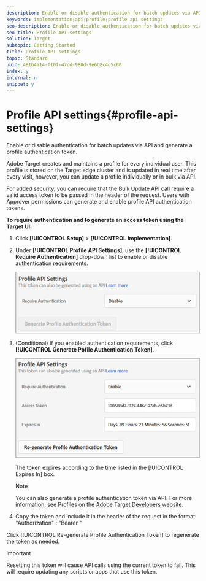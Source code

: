 ```yaml
---
description: Enable or disable authentication for batch updates via API and generate a profile authentication token.
keywords: implementation;api;profile;profile api settings
seo-description: Enable or disable authentication for batch updates via API and generate a profile authentication token.
seo-title: Profile API settings
solution: Target
subtopic: Getting Started
title: Profile API settings
topic: Standard
uuid: 481b4a14-f10f-47cd-988d-9e6b8c4d5c00
index: y
internal: n
snippet: y
---
```


# Profile API settings{#profile-api-settings}

Enable or disable authentication for batch updates via API and generate a profile authentication token.

Adobe Target creates and maintains a profile for every individual user. This profile is stored on the Target edge cluster and is updated in real time after every visit, however, you can update a profile individually or in bulk via API.

For added security, you can require that the Bulk Update API call require a valid access token to be passed in the header of the request. Users with Approver permissions can generate and enable profile API authentication tokens.

**To require authentication and to generate an access token using the Target UI:**

1. Click **[!UICONTROL Setup]** > **[!UICONTROL Implementation]**. 
1. Under **[!UICONTROL Profile API Settings]**, use the **[!UICONTROL Require Authentication]** drop-down list to enable or disable authentication requirements.

   ![](assets/profile_api_settings.png)

1. (Conditional) If you enabled authentication requirements, click **[!UICONTROL Generate Pofile Authentication Token]**.

   ![](assets/profile_api_settings_2.png)

   The token expires according to the time listed in the [!UICONTROL Expires In] box.

   >[!NOTE]
   >
   >You can also generate a profile authentication token via API. For more information, see [Profiles](https://developers.adobetarget.com/api/#profiles) on the [Adobe Target Developers website](https://developers.adobetarget.com/).

1. Copy the token and include it in the header of the request in the format: "Authorization" : "Bearer "

Click [!UICONTROL Re-generate Profile Authentication Token] to regenerate the token as needed.

>[!IMPORTANT]
>
>Resetting this token will cause API calls using the current token to fail. This will require updating any scripts or apps that use this token.

